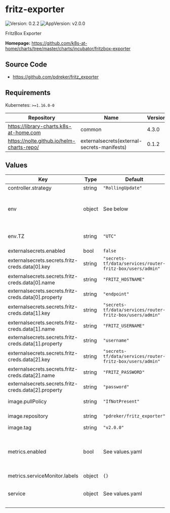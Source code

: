 # fritz-exporter

![Version: 0.2.2](https://img.shields.io/badge/Version-0.2.2-informational?style=flat-square) ![AppVersion: v2.0.0](https://img.shields.io/badge/AppVersion-v2.0.0-informational?style=flat-square)

FritzBox Exporter

**Homepage:** <https://github.com/k8s-at-home/charts/tree/master/charts/incubator/fritzbox-exporter>

## Source Code

* <https://github.com/pdreker/fritz_exporter>

## Requirements

Kubernetes: `>=1.16.0-0`

| Repository | Name | Version |
|------------|------|---------|
| https://library-charts.k8s-at-home.com | common | 4.3.0 |
| https://nolte.github.io/helm-charts-repo/ | externalsecrets(external-secrets-manifests) | 0.1.2 |

## Values

| Key | Type | Default | Description |
|-----|------|---------|-------------|
| controller.strategy | string | `"RollingUpdate"` |  |
| env | object | See below | environment variables. See [application docs](https://docs.miguelndecarvalho.pt/projects/speedtest-exporter/) for more details. |
| env.TZ | string | `"UTC"` | Set the container timezone |
| externalsecrets.enabled | bool | `false` |  |
| externalsecrets.secrets.fritz-creds.data[0].key | string | `"secrets-tf/data/services/router-fritz-box/users/admin"` |  |
| externalsecrets.secrets.fritz-creds.data[0].name | string | `"FRITZ_HOSTNAME"` |  |
| externalsecrets.secrets.fritz-creds.data[0].property | string | `"endpoint"` |  |
| externalsecrets.secrets.fritz-creds.data[1].key | string | `"secrets-tf/data/services/router-fritz-box/users/admin"` |  |
| externalsecrets.secrets.fritz-creds.data[1].name | string | `"FRITZ_USERNAME"` |  |
| externalsecrets.secrets.fritz-creds.data[1].property | string | `"username"` |  |
| externalsecrets.secrets.fritz-creds.data[2].key | string | `"secrets-tf/data/services/router-fritz-box/users/admin"` |  |
| externalsecrets.secrets.fritz-creds.data[2].name | string | `"FRITZ_PASSWORD"` |  |
| externalsecrets.secrets.fritz-creds.data[2].property | string | `"password"` |  |
| image.pullPolicy | string | `"IfNotPresent"` | image pull policy |
| image.repository | string | `"pdreker/fritz_exporter"` | image repository |
| image.tag | string | `"v2.0.0"` | image tag |
| metrics.enabled | bool | See values.yaml | Enable and configure a Prometheus serviceMonitor for the chart under this key. |
| metrics.serviceMonitor.labels | object | `{}` |  |
| service | object | See values.yaml | Configures service settings for the chart. |

